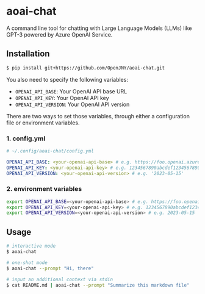 # aoai-chat

A command line tool for chatting with Large Language Models (LLMs) like GPT-3 powered by Azure OpenAI Service.

## Installation

```bash
$ pip install git+https://github.com/OpenJNY/aoai-chat.git
```

You also need to specify the following variables:

- `OPENAI_API_BASE`: Your OpenAI API base URL
- `OPENAI_API_KEY`: Your OpenAI API key
- `OPENAI_API_VERSION`: Your OpenAI API version

There are two ways to set those variables, through either a configuration file or environment variables.

### 1. config.yml

```yml
# ~/.config/aoai-chat/config.yml

OPENAI_API_BASE: <your-openai-api-base> # e.g. https://foo.openai.azure.com/
OPENAI_API_KEY: <your-openai-api-key> # e.g. 1234567890abcdef1234567890abcdef
OPENAI_API_VERSION: <your-openai-api-version> # e.g. '2023-05-15'
```

### 2. environment variables

```bash
export OPENAI_API_BASE=<your-openai-api-base> # e.g. https://foo.openai.azure.com/
export OPENAI_API_KEY=<your-openai-api-key> # e.g. 1234567890abcdef1234567890abcdef
export OPENAI_API_VERSION=<your-openai-api-version> # e.g. 2023-05-15
```


## Usage

```bash
# interactive mode
$ aoai-chat

# one-shot mode 
$ aoai-chat --prompt "Hi, there"

# input an additional context via stdin
$ cat README.md | aoai-chat --prompt "Summarize this markdown file"
```
